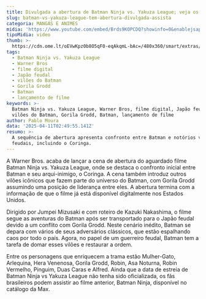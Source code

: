 ```yaml
---
title: Divulgada a abertura de Batman Ninja vs. Yakuza League; veja os detalhes
slug: batman-vs-yakuza-league-tem-abertura-divulgada-assista
categoria: MANGÁS E ANIMES
midia: 'https://www.youtube.com/embed/Brds9KOPCDQ?showinfo=0&enablejsapi=1'
tipoMidia: video
thumb: >-
  https://cdn.ome.lt/oEVwKpz0b8O5qF0-eqAkqmL-bAc=/480x360/smart/extras/conteudos/Design_sem_nome_-_2025-04-10T211201.208.png
tags:
  - Batman Ninja vs. Yakuza League
  - Warner Bros
  - filme digital
  - Japão feudal
  - vilões do Batman
  - Gorila Grodd
  - Batman
  - lançamento de filme
keywords: >-
  Batman Ninja vs. Yakuza League, Warner Bros, filme digital, Japão feudal,
  vilões do Batman, Gorila Grodd, Batman, lançamento de filme
author: Pablo Moura
data: '2025-04-11T02:49:55.141Z'
resumo: >-
  A sequência de abertura apresenta confronto entre Batman e notórios vilões
  feudais, incluindo o Coringa.
---
```


A Warner Bros. acaba de lançar a cena de abertura do aguardado filme Batman Ninja vs. Yakuza League, onde se destaca o confronto inicial entre Batman e seu arqui-inimigo, o Coringa. A cena também introduz outros vilões icônicos que fazem parte do universo do Batman, com Gorila Grodd assumindo uma posição de liderança entre eles. A abertura termina com a informação de que o filme já está disponível digitalmente nos Estados Unidos.

Dirigido por Jumpei Mizusaki e com roteiro de Kazuki Nakashima, o filme segue as aventuras do Batman após ser transportado para o Japão feudal devido a um conflito com Gorila Grodd. Neste cenário inédito, Batman se depara com vários de seus adversários clássicos, que estão espalhando caos por todo o país. Agora, no papel de um guerreiro feudal, Batman tem a tarefa de domar esses vilões e restaurar a ordem.

Entre os personagens que enriquecem a trama estão Mulher-Gato, Arlequina, Hera Venenosa, Gorila Grodd, Robin, Asa Noturna, Robin Vermelho, Pinguim, Duas Caras e Alfred. Ainda que a data de estreia de Batman Ninja vs Yakuza League não tenha sido oficializada, os fãs brasileiros podem assistir ao filme anterior, Batman Ninja, disponível no catálogo da Max.

